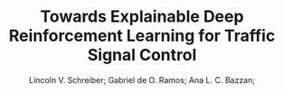 ---
paperId: 26
author: Lincoln V. Schreiber; Gabriel de O. Ramos; Ana L. C. Bazzan;
title: Towards Explainable Deep Reinforcement Learning for Traffic Signal Control
pdf: paper_26.pdf
poster: poster_26.png
pitch: https://slideslive.com/38962864/towards-explainable-deep-reinforcement-learning-for-traffic-signal-control?ref=account-folder-87716-folde
type: Oral
topic: Deep Reinforcement Learning
category: Extended Abstract
link: --
conference: icml
year: 2021
tags: icml-2021
---